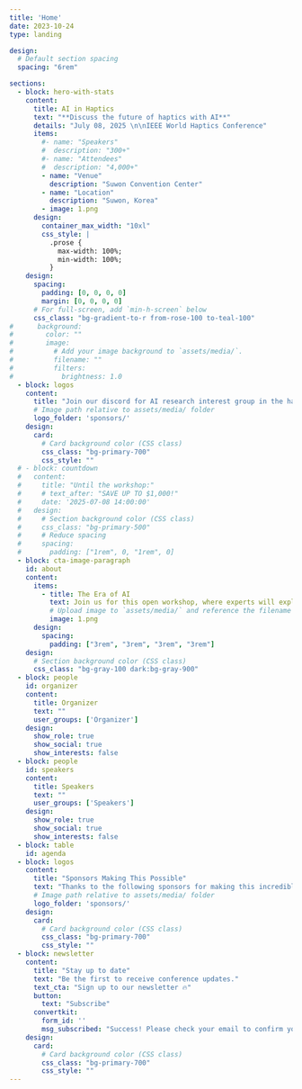 ```yaml
---
title: 'Home'
date: 2023-10-24
type: landing

design:
  # Default section spacing
  spacing: "6rem"

sections:
  - block: hero-with-stats
    content:
      title: AI in Haptics
      text: "**Discuss the future of haptics with AI**"
      details: "July 08, 2025 \n\nIEEE World Haptics Conference"
      items:
        #- name: "Speakers"
        #  description: "300+"
        #- name: "Attendees"
        #  description: "4,000+"
        - name: "Venue"
          description: "Suwon Convention Center"
        - name: "Location"
          description: "Suwon, Korea"
        - image: 1.png
      design:
        container_max_width: "10xl"
        css_style: |
          .prose {
            max-width: 100%;
            min-width: 100%;
          }
    design:
      spacing:
        padding: [0, 0, 0, 0]
        margin: [0, 0, 0, 0]
      # For full-screen, add `min-h-screen` below
      css_class: "bg-gradient-to-r from-rose-100 to-teal-100"
#      background:
#        color: ""
#        image:
#          # Add your image background to `assets/media/`.
#          filename: ""
#          filters:
#            brightness: 1.0
  - block: logos
    content:
      title: "Join our discord for AI research interest group in the haptics community"
      # Image path relative to assets/media/ folder
      logo_folder: 'sponsors/'
    design:
      card:
        # Card background color (CSS class)
        css_class: "bg-primary-700"
        css_style: ""
  # - block: countdown
  #   content:
  #     title: "Until the workshop:"
  #     # text_after: "SAVE UP TO $1,000!"
  #     date: '2025-07-08 14:00:00'
  #   design:
  #     # Section background color (CSS class)
  #     css_class: "bg-primary-500"
  #     # Reduce spacing
  #     spacing:
  #       padding: ["1rem", 0, "1rem", 0]
  - block: cta-image-paragraph
    id: about
    content:
      items:
        - title: The Era of AI
          text: Join us for this open workshop, where experts will explore the opportunities and challenges of AI-driven haptic research through engaging talks and discussions. We hope this workshop will provide valuable insights and knowledge about AI to the haptics community.
          # Upload image to `assets/media/` and reference the filename here
          image: 1.png
      design:
        spacing:
          padding: ["3rem", "3rem", "3rem", "3rem"]
    design:
      # Section background color (CSS class)
      css_class: "bg-gray-100 dark:bg-gray-900"
  - block: people
    id: organizer
    content:
      title: Organizer
      text: ""
      user_groups: ['Organizer']
    design:
      show_role: true
      show_social: true
      show_interests: false
  - block: people
    id: speakers
    content:
      title: Speakers
      text: ""
      user_groups: ['Speakers']
    design:
      show_role: true
      show_social: true
      show_interests: false
  - block: table
    id: agenda
  - block: logos
    content:
      title: "Sponsors Making This Possible"
      text: "Thanks to the following sponsors for making this incredible event possible!"
      # Image path relative to assets/media/ folder
      logo_folder: 'sponsors/'
    design:
      card:
        # Card background color (CSS class)
        css_class: "bg-primary-700"
        css_style: ""
  - block: newsletter
    content:
      title: "Stay up to date"
      text: "Be the first to receive conference updates."
      text_cta: "Sign up to our newsletter 🔥"
      button:
        text: "Subscribe"
      convertkit:
        form_id: ''
        msg_subscribed: "Success! Please check your email to confirm your subscription."
    design:
      card:
        # Card background color (CSS class)
        css_class: "bg-primary-700"
        css_style: ""
---
```

